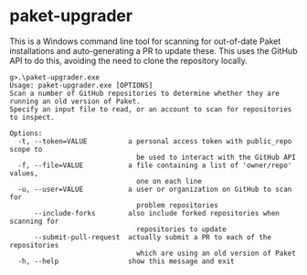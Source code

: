 # paket-upgrader

This is a Windows command line tool for scanning for out-of-date Paket
installations and auto-generating a PR to update these. This uses the GitHub
API to do this, avoiding the need to clone the repository locally.

```shellsession
g>.\paket-upgrader.exe
Usage: paket-upgrader.exe [OPTIONS]
Scan a number of GitHub repositories to determine whether they are running an old version of Paket.
Specify an input file to read, or an account to scan for repositories to inspect.

Options:
  -t, --token=VALUE          a personal access token with public_repo scope to
                               be used to interact with the GitHub API
  -f, --file=VALUE           a file containing a list of 'owner/repo' values,
                               one on each line
  -u, --user=VALUE           a user or organization on GitHub to scan for
                               problem repositories
      --include-forks        also include forked repositories when scanning for
                               repositories to update
      --submit-pull-request  actually submit a PR to each of the repositories
                               which are using an old version of Paket
  -h, --help                 show this message and exit
```